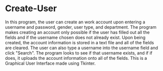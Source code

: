 # Create-User
In this program, the user can create an work account upon entering a username and password, gender, user type, and department. The program makes creating an account only possible if the user has filled out all the fields and if the username chosen does not already exist. Upon being created, the account information is stored in a text file and all of the fields are cleared. The user can also type a username into the username field and click "Search". The program looks to see if that username exists, and if if does, it uploads the account information onto all of the fields. This is a Graphical User Interface made using Tkinter.
